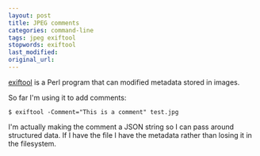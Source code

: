 ```yaml
---
layout: post
title: JPEG comments
categories: command-line
tags: jpeg exiftool
stopwords: exiftool
last_modified:
original_url:
---
```


[exiftool](https://exiftool.org) is a Perl program that can modified metadata stored in images.

<!--more-->

So far I'm using it to add comments:

    $ exiftool -Comment="This is a comment" test.jpg

I'm actually making the comment a JSON string so I can pass around structured data. If I have the file I have the metadata rather than losing it in the filesystem.
